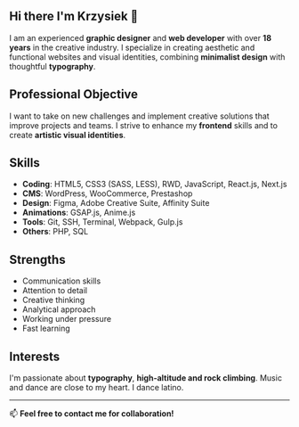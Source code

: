 ## Hi there I'm Krzysiek 👋 

I am an experienced **graphic designer** and **web developer** with over **18 years** in the creative industry. I specialize in creating aesthetic and functional websites and visual identities, combining **minimalist design** with thoughtful **typography**.

## Professional Objective

I want to take on new challenges and implement creative solutions that improve projects and teams. I strive to enhance my **frontend** skills and to create **artistic visual identities**.

## Skills

- **Coding**: HTML5, CSS3 (SASS, LESS), RWD, JavaScript, React.js, Next.js
- **CMS**: WordPress, WooCommerce, Prestashop
- **Design**: Figma, Adobe Creative Suite, Affinity Suite
- **Animations**: GSAP.js, Anime.js
- **Tools**: Git, SSH, Terminal, Webpack, Gulp.js
- **Others**: PHP, SQL

## Strengths

- Communication skills
- Attention to detail
- Creative thinking
- Analytical approach
- Working under pressure
- Fast learning

## Interests

I'm passionate about **typography**, **high-altitude and rock climbing**. Music and dance are close to my heart. I dance latino.

---

📫 **Feel free to contact me for collaboration!**

<!--
**chrisowicz/chrisowicz** is a ✨ _special_ ✨ repository because its `README.md` (this file) appears on your GitHub profile.

Here are some ideas to get you started:

- 🔭 I’m currently working on ...
- 🌱 I’m currently learning ...
- 👯 I’m looking to collaborate on ...
- 🤔 I’m looking for help with ...
- 💬 Ask me about ...
- 📫 How to reach me: ...
- 😄 Pronouns: ...
- ⚡ Fun fact: ...
-->
